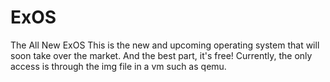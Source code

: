 # ExOS
The All New ExOS
This is the new and upcoming operating system that will soon take over the market.
And the best part, it's free!
Currently, the only access is through the img file in a vm
such as qemu.
